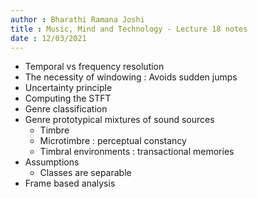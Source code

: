 ```yaml
---
author : Bharathi Ramana Joshi
title : Music, Mind and Technology - Lecture 18 notes
date : 12/03/2021
---
```


- Temporal vs frequency resolution
- The necessity of windowing : Avoids sudden jumps
- Uncertainty principle
- Computing the STFT
- Genre classification
- Genre prototypical mixtures of sound sources
    + Timbre
    + Microtimbre : perceptual constancy
    + Timbral environments : transactional memories
- Assumptions
    + Classes are separable
- Frame based analysis
